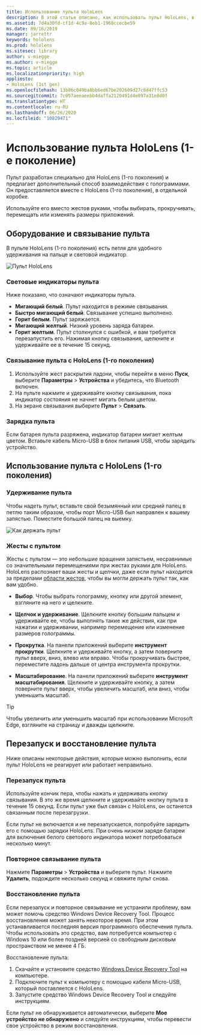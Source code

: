 ```yaml
---
title: Использование пульта HoloLens
description: В этой статье описано, как использовать пульт HoloLens, в том числе связывание, зарядка и восстановление пульта.
ms.assetid: 7d4a30fd-cf1d-4c9a-8eb1-1968ccecbe59
ms.date: 09/16/2019
manager: jarrettr
keywords: hololens
ms.prod: hololens
ms.sitesec: library
author: v-miegge
ms.author: v-miegge
ms.topic: article
ms.localizationpriority: high
appliesto:
- HoloLens (1st gen)
ms.openlocfilehash: 13b86c049ba8bb6ed67be202609d27c8d47ffc53
ms.sourcegitcommit: 7c057aeeaeebb4daffa2120491d4e897a31e8d0f
ms.translationtype: HT
ms.contentlocale: ru-RU
ms.lasthandoff: 06/26/2020
ms.locfileid: "10829471"
---
```

# Использование пульта HoloLens (1-е поколение)

Пульт разработан специально для HoloLens (1-го поколения) и предлагает дополнительный способ взаимодействия с голограммами. Он предоставляется вместе с HoloLens (1-го поколения), в отдельной коробке.

Используйте его вместо жестов руками, чтобы выбирать, прокручивать, перемещать или изменять размеры приложений.

## Оборудование и связывание пульта

В пульте HoloLens (1-го поколения) есть петля для удобного удерживания на пальце и световой индикатор.

![Пульт HoloLens](images/use-hololens-clicker-1.png)

### Световые индикаторы пульта

Ниже показано, что означают индикаторы пульта.

- **Мигающий белый**. Пульт находится в режиме связывания.
- **Быстро мигающий белый**. Связывание успешно выполнено.
- **Горит белым**. Пульт заряжается.
- **Мигающий желтый**. Низкий уровень заряда батареи.
- **Горит желтым**. Пульт столкнулся с ошибкой, и вам требуется перезапустить его. Нажимая кнопку связывания, щелкните и удерживайте ее в течение 15 секунд.

### Связывание пульта с HoloLens (1-го поколения)

1. Используйте жест раскрытия ладони, чтобы перейти в меню **Пуск**, выберите **Параметры** > **Устройства** и убедитесь, что Bluetooth включен.
1. На пульте нажмите и удерживайте кнопку связывания, пока индикатор состояния не начнет мигать белым цветом.
1. На экране связывания выберите **Пульт** > **Связать**.

### Зарядка пульта

Если батарея пульта разряжена, индикатор батареи мигает желтым цветом. Вставьте кабель Micro-USB в блок питания USB, чтобы зарядить устройство.

## Использование пульта с HoloLens (1-го поколения)

### Удерживание пульта

Чтобы надеть пульт, вставьте свой безымянный или средний палец в петлю таким образом, чтобы порт Micro-USB был направлен к вашему запястью. Поместите большой палец на выемку.

![Как держать пульт](images/use-hololens-clicker-2.png)

### Жесты с пультом

Жесты с пультом — это небольшие вращения запястьем, несравнимые со значительными перемещениями при жестах руками для HoloLens. HoloLens распознает ваши жесты и щелчки, даже если пульт находится за пределами [области жестов](hololens1-basic-usage.md), чтобы вы могли держать пульт так, как вам удобно.

- **Выбор**. Чтобы выбрать голограмму, кнопку или другой элемент, взгляните на него и щелкните.

- **Щелчок и удерживание**. Щелкните кнопку большим пальцем и удерживайте ее, чтобы выполнять такие же действия, как при нажатии и удерживании, например перемещение или изменение размеров голограммы.

- **Прокрутка**. На панели приложений выберите **инструмент прокрутки**. Щелкните и удерживайте кнопку, а затем поверните пульт вверх, вниз, влево или вправо. Чтобы прокручивать быстрее, переместите ладонь дальше от центра инструмента прокрутки.

- **Масштабирование**. На панели приложений выберите **инструмент масштабирования**. Щелкните и удерживайте кнопку, а затем поверните пульт вверх, чтобы увеличить масштаб, или вниз, чтобы уменьшить масштаб.

> [!TIP]
> Чтобы увеличить или уменьшить масштаб при использовании Microsoft Edge, взгляните на страницу и дважды щелкните.

## Перезапуск и восстановление пульта

Ниже описаны некоторые действия, которые можно выполнить, если пульт HoloLens не реагирует или работает неправильно.

### Перезапуск пульта

Используйте кончик пера, чтобы нажать и удерживать кнопку связывания. В это же время щелкните и удерживайте кнопку пульта в течение 15 секунд. Если пульт уже был связан с HoloLens, он останется связанным после перезагрузки.

Если пульт не включается и не перезапускается, попробуйте зарядить его с помощью зарядки HoloLens. При очень низком заряде батареи для включения белого светового индикатора может потребоваться несколько минут.

### Повторное связывание пульта

Нажмите **Параметры** > **Устройства** и выберите пульт. Нажмите **Удалить**, подождите несколько секунд и свяжите пульт снова.

### Восстановление пульта

Если перезапуск и повторное связывание не устранили проблему, вам может помочь средство Windows Device Recovery Tool. Процесс восстановления может занять некоторое время. При этом устанавливается последняя версия программного обеспечения пульта. Чтобы использовать это средство, вам потребуется компьютер с Windows 10 или более поздней версией со свободным дисковым пространством не менее 4 ГБ.

Восстановление пульта:

1. Скачайте и установите средство [Windows Device Recovery Tool](https://dev.azure.com/ContentIdea/ContentIdea/_queries/query/8a004dbe-73f8-4a32-94bc-368fc2f2a895/) на компьютере.
1. Подключите пульт к компьютеру с помощью кабеля Micro-USB, который поставляется с HoloLens.
1. Запустите средство Windows Device Recovery Tool и следуйте инструкциям.

Если пульт не обнаруживается автоматически, выберите **Мое устройство не обнаружено** и следуйте инструкциям, чтобы перевести свое устройство в режим восстановления.
